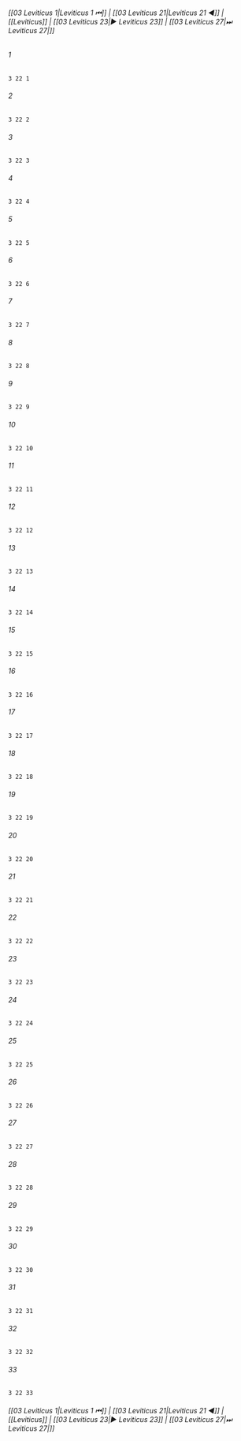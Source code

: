 
###### [[03 Leviticus 1|Leviticus 1 ⏮]] | [[03 Leviticus 21|Leviticus 21 ◀]] | [[Leviticus]] | [[03 Leviticus 23|▶ Leviticus 23]] | [[03 Leviticus 27|⏭ Leviticus 27|]]

###### 1
``` verse
3 22 1 
```
###### 2
``` verse
3 22 2 
```
###### 3
``` verse
3 22 3 
```
###### 4
``` verse
3 22 4 
```
###### 5
``` verse
3 22 5 
```
###### 6
``` verse
3 22 6 
```
###### 7
``` verse
3 22 7 
```
###### 8
``` verse
3 22 8 
```
###### 9
``` verse
3 22 9 
```
###### 10
``` verse
3 22 10 
```
###### 11
``` verse
3 22 11 
```
###### 12
``` verse
3 22 12 
```
###### 13
``` verse
3 22 13 
```
###### 14
``` verse
3 22 14 
```
###### 15
``` verse
3 22 15 
```
###### 16
``` verse
3 22 16 
```
###### 17
``` verse
3 22 17 
```
###### 18
``` verse
3 22 18 
```
###### 19
``` verse
3 22 19 
```
###### 20
``` verse
3 22 20 
```
###### 21
``` verse
3 22 21 
```
###### 22
``` verse
3 22 22 
```
###### 23
``` verse
3 22 23 
```
###### 24
``` verse
3 22 24 
```
###### 25
``` verse
3 22 25 
```
###### 26
``` verse
3 22 26 
```
###### 27
``` verse
3 22 27 
```
###### 28
``` verse
3 22 28 
```
###### 29
``` verse
3 22 29 
```
###### 30
``` verse
3 22 30 
```
###### 31
``` verse
3 22 31 
```
###### 32
``` verse
3 22 32 
```
###### 33
``` verse
3 22 33 
```

###### [[03 Leviticus 1|Leviticus 1 ⏮]] | [[03 Leviticus 21|Leviticus 21 ◀]] | [[Leviticus]] | [[03 Leviticus 23|▶ Leviticus 23]] | [[03 Leviticus 27|⏭ Leviticus 27|]]

